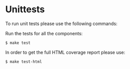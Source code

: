 # Unittests

To run unit tests please use the following commands:

Run the tests for all the components:

```
$ make test
```

In order to get the full HTML coverage report please use:
```
$ make test-html
```